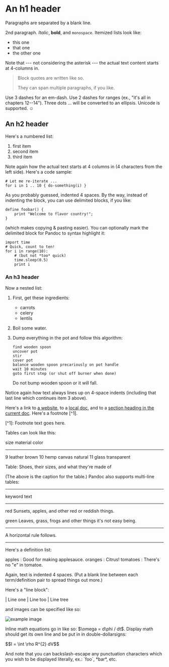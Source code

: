 <h1>An h1 header</h1>
<p>Paragraphs are separated by a blank line.</p>
<p>2nd paragraph. <em>Italic</em>, <strong>bold</strong>, and <code>monospace</code>. Itemized lists
look like:</p>
<ul>
<li>this one</li>
<li>that one</li>
<li>the other one</li>
</ul>
<p>Note that --- not considering the asterisk --- the actual text
content starts at 4-columns in.</p>
<blockquote>
<p>Block quotes are
written like so.</p>
<p>They can span multiple paragraphs,
if you like.</p>
</blockquote>
<p>Use 3 dashes for an em-dash. Use 2 dashes for ranges (ex., &quot;it's all
in chapters 12--14&quot;). Three dots ... will be converted to an ellipsis.
Unicode is supported. ☺</p>
<h2>An h2 header</h2>
<p>Here's a numbered list:</p>
<ol>
<li>first item</li>
<li>second item</li>
<li>third item</li>
</ol>
<p>Note again how the actual text starts at 4 columns in (4 characters
from the left side). Here's a code sample:</p>
<pre><code># Let me re-iterate ...
for i in 1 .. 10 { do-something(i) }
</code></pre>
<p>As you probably guessed, indented 4 spaces. By the way, instead of
indenting the block, you can use delimited blocks, if you like:</p>
<pre><code>define foobar() {
    print &quot;Welcome to flavor country!&quot;;
}
</code></pre>
<p>(which makes copying &amp; pasting easier). You can optionally mark the
delimited block for Pandoc to syntax highlight it:</p>
<pre><code class="language-python">import time
# Quick, count to ten!
for i in range(10):
    # (but not *too* quick)
    time.sleep(0.5)
    print i
</code></pre>
<h3>An h3 header</h3>
<p>Now a nested list:</p>
<ol>
<li>
<p>First, get these ingredients:</p>
<ul>
<li>carrots</li>
<li>celery</li>
<li>lentils</li>
</ul>
</li>
<li>
<p>Boil some water.</p>
</li>
<li>
<p>Dump everything in the pot and follow
this algorithm:</p>
<pre><code>find wooden spoon
uncover pot
stir
cover pot
balance wooden spoon precariously on pot handle
wait 10 minutes
goto first step (or shut off burner when done)
</code></pre>
<p>Do not bump wooden spoon or it will fall.</p>
</li>
</ol>
<p>Notice again how text always lines up on 4-space indents (including
that last line which continues item 3 above).</p>
<p>Here's a link to <a href="http://foo.bar">a website</a>, to a <a href="local-doc.html">local
doc</a>, and to a <a href="#an-h2-header">section heading in the current
doc</a>. Here's a footnote [^1].</p>
<p>[^1]: Footnote text goes here.</p>
<p>Tables can look like this:</p>
<p>size  material      color</p>
<hr>
<p>9     leather       brown
10    hemp canvas   natural
11    glass         transparent</p>
<p>Table: Shoes, their sizes, and what they're made of</p>
<p>(The above is the caption for the table.) Pandoc also supports
multi-line tables:</p>
<hr>
<p>keyword   text</p>
<hr>
<p>red       Sunsets, apples, and
other red or reddish
things.</p>
<p>green     Leaves, grass, frogs
and other things it's
not easy being.</p>
<hr>
<p>A horizontal rule follows.</p>
<hr>
<p>Here's a definition list:</p>
<p>apples
: Good for making applesauce.
oranges
: Citrus!
tomatoes
: There's no &quot;e&quot; in tomatoe.</p>
<p>Again, text is indented 4 spaces. (Put a blank line between each
term/definition pair to spread things out more.)</p>
<p>Here's a &quot;line block&quot;:</p>
<p>| Line one
|   Line too
| Line tree</p>
<p>and images can be specified like so:</p>
<p><img src="example-image.jpg" alt="example image" title="An exemplary image"></p>
<p>Inline math equations go in like so: $\omega = d\phi / dt$. Display
math should get its own line and be put in in double-dollarsigns:</p>
<p>$$I = \int \rho R^{2} dV$$</p>
<p>And note that you can backslash-escape any punctuation characters
which you wish to be displayed literally, ex.: `foo`, *bar*, etc.</p>
